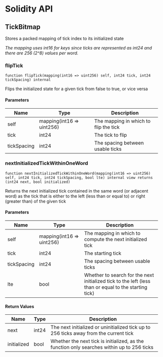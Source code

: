 # Solidity API

## TickBitmap

Stores a packed mapping of tick index to its initialized state

_The mapping uses int16 for keys since ticks are represented as int24 and there are 256 (2^8) values per word._

### flipTick

```solidity
function flipTick(mapping(int16 => uint256) self, int24 tick, int24 tickSpacing) internal
```

Flips the initialized state for a given tick from false to true, or vice versa

#### Parameters

| Name | Type | Description |
| ---- | ---- | ----------- |
| self | mapping(int16 &#x3D;&gt; uint256) | The mapping in which to flip the tick |
| tick | int24 | The tick to flip |
| tickSpacing | int24 | The spacing between usable ticks |

### nextInitializedTickWithinOneWord

```solidity
function nextInitializedTickWithinOneWord(mapping(int16 => uint256) self, int24 tick, int24 tickSpacing, bool lte) internal view returns (int24 next, bool initialized)
```

Returns the next initialized tick contained in the same word (or adjacent word) as the tick that is either
to the left (less than or equal to) or right (greater than) of the given tick

#### Parameters

| Name | Type | Description |
| ---- | ---- | ----------- |
| self | mapping(int16 &#x3D;&gt; uint256) | The mapping in which to compute the next initialized tick |
| tick | int24 | The starting tick |
| tickSpacing | int24 | The spacing between usable ticks |
| lte | bool | Whether to search for the next initialized tick to the left (less than or equal to the starting tick) |

#### Return Values

| Name | Type | Description |
| ---- | ---- | ----------- |
| next | int24 | The next initialized or uninitialized tick up to 256 ticks away from the current tick |
| initialized | bool | Whether the next tick is initialized, as the function only searches within up to 256 ticks |


